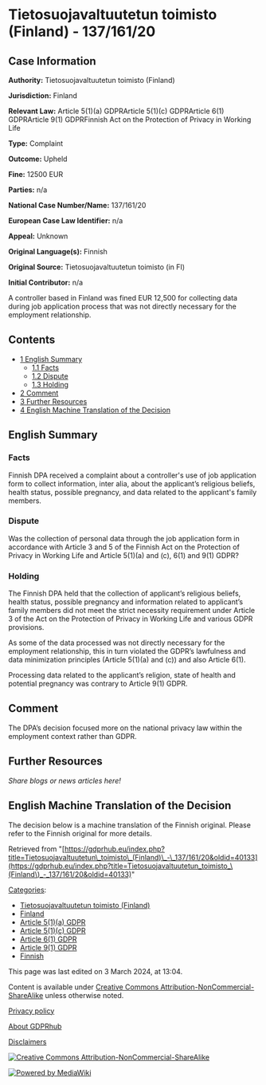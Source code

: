 # Tietosuojavaltuutetun toimisto (Finland) - 137/161/20

## Case Information

**Authority:** Tietosuojavaltuutetun toimisto (Finland)

**Jurisdiction:** Finland

**Relevant Law:** Article 5(1)(a) GDPRArticle 5(1)(c) GDPRArticle 6(1) GDPRArticle 9(1) GDPRFinnish Act on the Protection of Privacy in Working Life

**Type:** Complaint

**Outcome:** Upheld

**Fine:** 12500 EUR

**Parties:** n/a

**National Case Number/Name:** 137/161/20

**European Case Law Identifier:** n/a

**Appeal:** Unknown

**Original Language(s):** Finnish

**Original Source:** Tietosuojavaltuutetun toimisto (in FI)

**Initial Contributor:** n/a

A controller based in Finland was fined EUR 12,500 for collecting data during job application process that was not directly necessary for the employment relationship.

## Contents

*   [1 English Summary](#English_Summary)
    *   [1.1 Facts](#Facts)
    *   [1.2 Dispute](#Dispute)
    *   [1.3 Holding](#Holding)
*   [2 Comment](#Comment)
*   [3 Further Resources](#Further_Resources)
*   [4 English Machine Translation of the Decision](#English_Machine_Translation_of_the_Decision)

## English Summary

### Facts

Finnish DPA received a complaint about a controller's use of job application form to collect information, inter alia, about the applicant’s religious beliefs, health status, possible pregnancy, and data related to the applicant's family members.

### Dispute

Was the collection of personal data through the job application form in accordance with Article 3 and 5 of the Finnish Act on the Protection of Privacy in Working Life and Article 5(1)(a) and (c), 6(1) and 9(1) GDPR?

### Holding

The Finnish DPA held that the collection of applicant’s religious beliefs, health status, possible pregnancy and information related to applicant’s family members did not meet the strict necessity requirement under Article 3 of the Act on the Protection of Privacy in Working Life and various GDPR provisions.

As some of the data processed was not directly necessary for the employment relationship, this in turn violated the GDPR’s lawfulness and data minimization principles (Article 5(1)(a) and (c)) and also Article 6(1).

Processing data related to the applicant’s religion, state of health and potential pregnancy was contrary to Article 9(1) GDPR.

## Comment

The DPA’s decision focused more on the national privacy law within the employment context rather than GDPR.

  

## Further Resources

_Share blogs or news articles here!_

## English Machine Translation of the Decision

The decision below is a machine translation of the Finnish original. Please refer to the Finnish original for more details.

Retrieved from "[https://gdprhub.eu/index.php?title=Tietosuojavaltuutetun\_toimisto\_(Finland)\_-\_137/161/20&oldid=40133](https://gdprhub.eu/index.php?title=Tietosuojavaltuutetun_toimisto_\(Finland\)_-_137/161/20&oldid=40133)"

[Categories](/index.php?title=Special:Categories "Special:Categories"):

*   [Tietosuojavaltuutetun toimisto (Finland)](/index.php?title=Category:Tietosuojavaltuutetun_toimisto_\(Finland\) "Category:Tietosuojavaltuutetun toimisto (Finland)")
*   [Finland](/index.php?title=Category:Finland "Category:Finland")
*   [Article 5(1)(a) GDPR](/index.php?title=Category:Article_5\(1\)\(a\)_GDPR "Category:Article 5(1)(a) GDPR")
*   [Article 5(1)(c) GDPR](/index.php?title=Category:Article_5\(1\)\(c\)_GDPR "Category:Article 5(1)(c) GDPR")
*   [Article 6(1) GDPR](/index.php?title=Category:Article_6\(1\)_GDPR "Category:Article 6(1) GDPR")
*   [Article 9(1) GDPR](/index.php?title=Category:Article_9\(1\)_GDPR "Category:Article 9(1) GDPR")
*   [Finnish](/index.php?title=Category:Finnish "Category:Finnish")

This page was last edited on 3 March 2024, at 13:04.

Content is available under [Creative Commons Attribution-NonCommercial-ShareAlike](https://creativecommons.org/licenses/by-nc-sa/4.0/) unless otherwise noted.

[Privacy policy](/index.php?title=GDPRhub:Privacy_policy)

[About GDPRhub](/index.php?title=GDPRhub:About)

[Disclaimers](/index.php?title=GDPRhub:General_disclaimer)

[![Creative Commons Attribution-NonCommercial-ShareAlike](/resources/assets/licenses/cc-by-nc-sa.png)](https://creativecommons.org/licenses/by-nc-sa/4.0/)

[![Powered by MediaWiki](/resources/assets/poweredby_mediawiki_88x31.png)](https://www.mediawiki.org/)